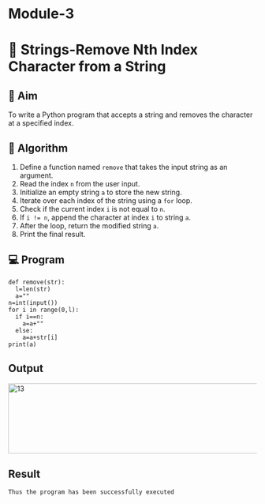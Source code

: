# Module-3
# 🧹 Strings-Remove Nth Index Character from a String

## 🎯 Aim
To write a Python program that accepts a string and removes the character at a specified index.

## 🧠 Algorithm
1. Define a function named `remove` that takes the input string as an argument.
2. Read the index `n` from the user input.
3. Initialize an empty string `a` to store the new string.
4. Iterate over each index of the string using a `for` loop.
5. Check if the current index `i` is not equal to `n`.
6. If `i != n`, append the character at index `i` to string `a`.
7. After the loop, return the modified string `a`.
8. Print the final result.

## 💻 Program
```
def remove(str): 
  l=len(str) 
  a="" 
n=int(input()) 
for i in range(0,l): 
  if i==n: 
    a=a+"" 
  else: 
    a=a+str[i] 
print(a)
```
## Output
<img width="685" height="142" alt="13" src="https://github.com/user-attachments/assets/51425e9a-4475-4768-b87c-3f444976d67d" />

## Result
    Thus the program has been successfully executed
